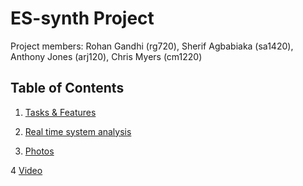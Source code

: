 # ES-synth Project

Project members: Rohan Gandhi (rg720), Sherif Agbabiaka (sa1420), Anthony Jones (arj120), Chris Myers (cm1220)

## Table of Contents

1. [Tasks & Features](Tasks&Features.md)

2. [Real time system analysis](Realtimesystemanalysis.md)

3. [Photos](photos.md) 

4 [Video](###Video)
